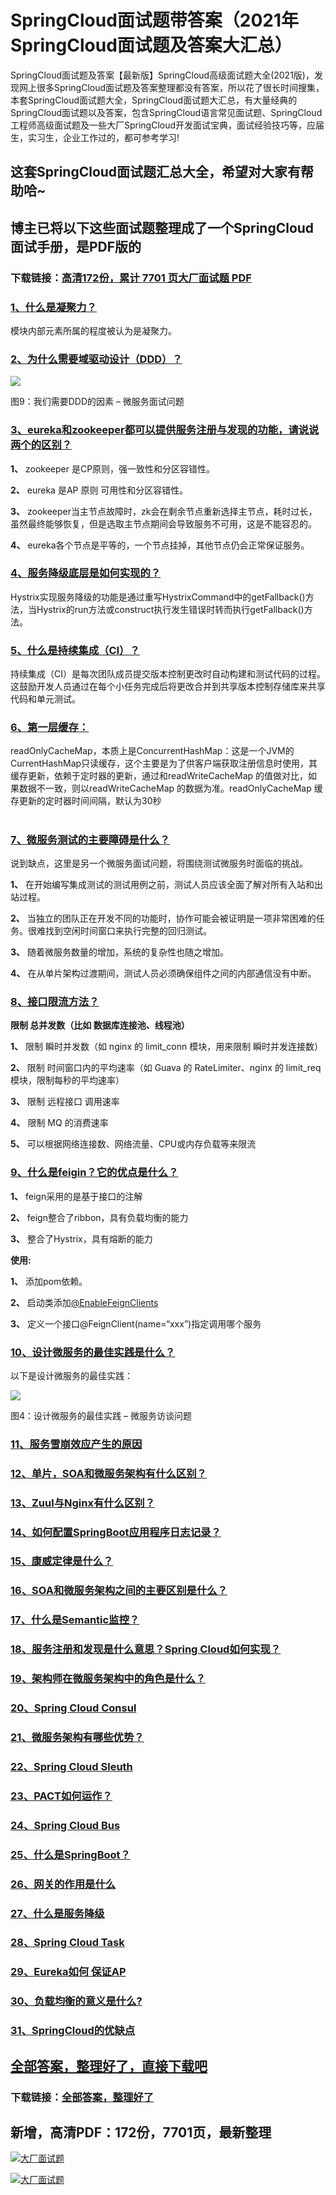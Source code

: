 # SpringCloud面试题带答案（2021年SpringCloud面试题及答案大汇总）

SpringCloud面试题及答案【最新版】SpringCloud高级面试题大全(2021版)，发现网上很多SpringCloud面试题及答案整理都没有答案，所以花了很长时间搜集，本套SpringCloud面试题大全，SpringCloud面试题大汇总，有大量经典的SpringCloud面试题以及答案，包含SpringCloud语言常见面试题、SpringCloud工程师高级面试题及一些大厂SpringCloud开发面试宝典，面试经验技巧等，应届生，实习生，企业工作过的，都可参考学习!

## 这套SpringCloud面试题汇总大全，希望对大家有帮助哈~ 

## 博主已将以下这些面试题整理成了一个SpringCloud面试手册，是PDF版的

### 下载链接：[高清172份，累计 7701 页大厂面试题  PDF](https://gitee.com/souyunku/NewDevBooks/blob/master/docs/index.md)


### [1、什么是凝聚力？](https://gitee.com/souyunku/NewDevBooks/blob/master/docs/SpringCloud/SpringCloud面试题带答案（2021年SpringCloud面试题及答案大汇总）.md#1什么是凝聚力)  


模块内部元素所属的程度被认为是凝聚力。


### [2、为什么需要域驱动设计（DDD）？](https://gitee.com/souyunku/NewDevBooks/blob/master/docs/SpringCloud/SpringCloud面试题带答案（2021年SpringCloud面试题及答案大汇总）.md#2为什么需要域驱动设计ddd)  


![](https://gitee.com/souyunkutech/souyunku-home/raw/master/images/souyunku-web/2019/08/0816/01/img_11.png#alt=img%5C_11.png)

图9：我们需要DDD的因素 – 微服务面试问题


### [3、eureka和zookeeper都可以提供服务注册与发现的功能，请说说两个的区别？](https://gitee.com/souyunku/NewDevBooks/blob/master/docs/SpringCloud/SpringCloud面试题带答案（2021年SpringCloud面试题及答案大汇总）.md#3eureka和zookeeper都可以提供服务注册与发现的功能请说说两个的区别)  


**1、** zookeeper 是CP原则，强一致性和分区容错性。

**2、** eureka 是AP 原则 可用性和分区容错性。

**3、** zookeeper当主节点故障时，zk会在剩余节点重新选择主节点，耗时过长，虽然最终能够恢复，但是选取主节点期间会导致服务不可用，这是不能容忍的。

**4、** eureka各个节点是平等的，一个节点挂掉，其他节点仍会正常保证服务。


### [4、服务降级底层是如何实现的？](https://gitee.com/souyunku/NewDevBooks/blob/master/docs/SpringCloud/SpringCloud面试题带答案（2021年SpringCloud面试题及答案大汇总）.md#4服务降级底层是如何实现的)  


Hystrix实现服务降级的功能是通过重写HystrixCommand中的getFallback()方法，当Hystrix的run方法或construct执行发生错误时转而执行getFallback()方法。


### [5、什么是持续集成（CI）？](https://gitee.com/souyunku/NewDevBooks/blob/master/docs/SpringCloud/SpringCloud面试题带答案（2021年SpringCloud面试题及答案大汇总）.md#5什么是持续集成ci)  


持续集成（CI）是每次团队成员提交版本控制更改时自动构建和测试代码的过程。这鼓励开发人员通过在每个小任务完成后将更改合并到共享版本控制存储库来共享代码和单元测试。


### [6、第⼀层缓存：](https://gitee.com/souyunku/NewDevBooks/blob/master/docs/SpringCloud/SpringCloud面试题带答案（2021年SpringCloud面试题及答案大汇总）.md#6第⼀层缓存：)  


readOnlyCacheMap，本质上是ConcurrentHashMap：这是⼀个JVM的CurrentHashMap只读缓存，这个主要是为了供客户端获取注册信息时使⽤，其缓存更新，依赖于定时器的更新，通过和readWriteCacheMap 的值做对⽐，如果数据不⼀致，则以readWriteCacheMap 的数据为准。readOnlyCacheMap 缓存更新的定时器时间间隔，默认为30秒

#
### [7、微服务测试的主要障碍是什么？](https://gitee.com/souyunku/NewDevBooks/blob/master/docs/SpringCloud/SpringCloud面试题带答案（2021年SpringCloud面试题及答案大汇总）.md#7微服务测试的主要障碍是什么)  


说到缺点，这里是另一个微服务面试问题，将围绕测试微服务时面临的挑战。

**1、** 在开始编写集成测试的测试用例之前，测试人员应该全面了解对所有入站和出站过程。

**2、** 当独立的团队正在开发不同的功能时，协作可能会被证明是一项非常困难的任务。很难找到空闲时间窗口来执行完整的回归测试。

**3、** 随着微服务数量的增加，系统的复杂性也随之增加。

**4、** 在从单片架构过渡期间，测试人员必须确保组件之间的内部通信没有中断。


### [8、接⼝限流⽅法？](https://gitee.com/souyunku/NewDevBooks/blob/master/docs/SpringCloud/SpringCloud面试题带答案（2021年SpringCloud面试题及答案大汇总）.md#8接⼝限流⽅法)  


**限制 总并发数（⽐如 数据库连接池、线程池）**

**1、** 限制 瞬时并发数（如 nginx 的 limit_conn 模块，⽤来限制 瞬时并发连接数）

**2、** 限制 时间窗⼝内的平均速率（如 Guava 的 RateLimiter、nginx 的 limit_req模块，限制每秒的平均速率）

**3、** 限制 远程接⼝ 调⽤速率

**4、** 限制 MQ 的消费速率

**5、** 可以根据⽹络连接数、⽹络流量、CPU或内存负载等来限流



### [9、什么是feigin？它的优点是什么？](https://gitee.com/souyunku/NewDevBooks/blob/master/docs/SpringCloud/SpringCloud面试题带答案（2021年SpringCloud面试题及答案大汇总）.md#9什么是feigin它的优点是什么)  


**1、** feign采用的是基于接口的注解

**2、** feign整合了ribbon，具有负载均衡的能力

**3、** 整合了Hystrix，具有熔断的能力

**使用:**

**1、** 添加pom依赖。

**2、** 启动类添加[@EnableFeignClients ](/EnableFeignClients )

**3、** 定义一个接口@FeignClient(name=“xxx”)指定调用哪个服务


### [10、设计微服务的最佳实践是什么？](https://gitee.com/souyunku/NewDevBooks/blob/master/docs/SpringCloud/SpringCloud面试题带答案（2021年SpringCloud面试题及答案大汇总）.md#10设计微服务的最佳实践是什么)  


以下是设计微服务的最佳实践：

![](https://gitee.com/souyunkutech/souyunku-home/raw/master/images/souyunku-web/2019/08/0816/01/img_4.png#alt=img%5C_4.png)

图4：设计微服务的最佳实践 – 微服务访谈问题


### [11、服务雪崩效应产生的原因](https://gitee.com/souyunku/NewDevBooks/blob/master/docs/SpringCloud/SpringCloud面试题带答案（2021年SpringCloud面试题及答案大汇总）.md#11服务雪崩效应产生的原因)  

### [12、单片，SOA和微服务架构有什么区别？](https://gitee.com/souyunku/NewDevBooks/blob/master/docs/SpringCloud/SpringCloud面试题带答案（2021年SpringCloud面试题及答案大汇总）.md#12单片soa和微服务架构有什么区别)  

### [13、Zuul与Nginx有什么区别？](https://gitee.com/souyunku/NewDevBooks/blob/master/docs/SpringCloud/SpringCloud面试题带答案（2021年SpringCloud面试题及答案大汇总）.md#13zuul与nginx有什么区别)  

### [14、如何配置SpringBoot应用程序日志记录？](https://gitee.com/souyunku/NewDevBooks/blob/master/docs/SpringCloud/SpringCloud面试题带答案（2021年SpringCloud面试题及答案大汇总）.md#14如何配置springboot应用程序日志记录)  

### [15、康威定律是什么？](https://gitee.com/souyunku/NewDevBooks/blob/master/docs/SpringCloud/SpringCloud面试题带答案（2021年SpringCloud面试题及答案大汇总）.md#15康威定律是什么)  

### [16、SOA和微服务架构之间的主要区别是什么？](https://gitee.com/souyunku/NewDevBooks/blob/master/docs/SpringCloud/SpringCloud面试题带答案（2021年SpringCloud面试题及答案大汇总）.md#16soa和微服务架构之间的主要区别是什么)  

### [17、什么是Semantic监控？](https://gitee.com/souyunku/NewDevBooks/blob/master/docs/SpringCloud/SpringCloud面试题带答案（2021年SpringCloud面试题及答案大汇总）.md#17什么是semantic监控)  

### [18、服务注册和发现是什么意思？Spring Cloud如何实现？](https://gitee.com/souyunku/NewDevBooks/blob/master/docs/SpringCloud/SpringCloud面试题带答案（2021年SpringCloud面试题及答案大汇总）.md#18服务注册和发现是什么意思spring-cloud如何实现)  

### [19、架构师在微服务架构中的角色是什么？](https://gitee.com/souyunku/NewDevBooks/blob/master/docs/SpringCloud/SpringCloud面试题带答案（2021年SpringCloud面试题及答案大汇总）.md#19架构师在微服务架构中的角色是什么)  

### [20、Spring Cloud Consul](https://gitee.com/souyunku/NewDevBooks/blob/master/docs/SpringCloud/SpringCloud面试题带答案（2021年SpringCloud面试题及答案大汇总）.md#20spring-cloud-consul)  

### [21、微服务架构有哪些优势？](https://gitee.com/souyunku/NewDevBooks/blob/master/docs/SpringCloud/SpringCloud面试题带答案（2021年SpringCloud面试题及答案大汇总）.md#21微服务架构有哪些优势)  

### [22、Spring Cloud Sleuth](https://gitee.com/souyunku/NewDevBooks/blob/master/docs/SpringCloud/SpringCloud面试题带答案（2021年SpringCloud面试题及答案大汇总）.md#22spring-cloud-sleuth)  

### [23、PACT如何运作？](https://gitee.com/souyunku/NewDevBooks/blob/master/docs/SpringCloud/SpringCloud面试题带答案（2021年SpringCloud面试题及答案大汇总）.md#23pact如何运作)  

### [24、Spring Cloud Bus](https://gitee.com/souyunku/NewDevBooks/blob/master/docs/SpringCloud/SpringCloud面试题带答案（2021年SpringCloud面试题及答案大汇总）.md#24spring-cloud-bus)  

### [25、什么是SpringBoot？](https://gitee.com/souyunku/NewDevBooks/blob/master/docs/SpringCloud/SpringCloud面试题带答案（2021年SpringCloud面试题及答案大汇总）.md#25什么是springboot)  

### [26、网关的作用是什么](https://gitee.com/souyunku/NewDevBooks/blob/master/docs/SpringCloud/SpringCloud面试题带答案（2021年SpringCloud面试题及答案大汇总）.md#26网关的作用是什么)  

### [27、什么是服务降级](https://gitee.com/souyunku/NewDevBooks/blob/master/docs/SpringCloud/SpringCloud面试题带答案（2021年SpringCloud面试题及答案大汇总）.md#27什么是服务降级)  

### [28、Spring Cloud Task](https://gitee.com/souyunku/NewDevBooks/blob/master/docs/SpringCloud/SpringCloud面试题带答案（2021年SpringCloud面试题及答案大汇总）.md#28spring-cloud-task)  

### [29、Eureka如何 保证AP](https://gitee.com/souyunku/NewDevBooks/blob/master/docs/SpringCloud/SpringCloud面试题带答案（2021年SpringCloud面试题及答案大汇总）.md#29eureka如何-保证ap)  

### [30、负载均衡的意义是什么?](https://gitee.com/souyunku/NewDevBooks/blob/master/docs/SpringCloud/SpringCloud面试题带答案（2021年SpringCloud面试题及答案大汇总）.md#30负载均衡的意义是什么)  

### [31、SpringCloud的优缺点](https://gitee.com/souyunku/NewDevBooks/blob/master/docs/SpringCloud/SpringCloud面试题带答案（2021年SpringCloud面试题及答案大汇总）.md#31springcloud的优缺点)  





## [全部答案，整理好了，直接下载吧](https://gitee.com/souyunku/DevBooks/blob/master/docs/daan.md)

### 下载链接：[全部答案，整理好了](https://gitee.com/souyunku/NewDevBooks/blob/master/docs/daan.md)




## 新增，高清PDF：172份，7701页，最新整理

[![大厂面试题](https://www.souyunku.com/wp-content/uploads/weixin/mst.png "架构师专栏")](https://www.souyunku.com/wp-content/uploads/weixin/githup-weixin.png "架构师专栏")

[![大厂面试题](https://www.souyunku.com/wp-content/uploads/weixin/githup-weixin.png "架构师专栏")](https://www.souyunku.com/wp-content/uploads/weixin/githup-weixin.png "架构师专栏")
